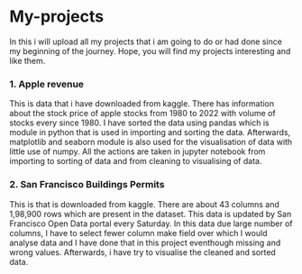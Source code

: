 # My-projects
In this i will upload all my projects that i am going to do or had done since my beginning of the journey. Hope, you will find my projects interesting and like them.

### 1. Apple revenue
This is data that i have downloaded from kaggle. There has information about the stock price of apple stocks from 1980 to 2022 with volume of stocks every since 1980. I have sorted the data using pandas which is module in python that is used in importing and sorting the data. Afterwards, matplotlib and seaborn module is also used for the visualisation of data with little use of numpy. All the actions are taken in jupyter notebook from importing to sorting of data and from cleaning to visualising of data.

### 2. San Francisco Buildings Permits
This is that is downloaded from kaggle. There are about 43 columns and 1,98,900 rows which are present in the dataset. This data is updated by San Francisco Open Data portal every Saturday. In this data due large number of columns, I have to select fewer column make field over which I would analyse data and I have done that in this project eventhough missing and wrong values. Afterwards, i have try to visualise the cleaned and sorted data.
